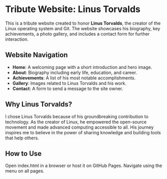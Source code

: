 # Tribute Website: Linus Torvalds

This is a tribute website created to honor **Linus Torvalds**, the creator of the Linux operating system and Git. The website showcases his biography, key achievements, a photo gallery, and includes a contact form for further interaction.

##  Website Navigation

- **Home**: A welcoming page with a short introduction and hero image.
- **About**: Biography including early life, education, and career.
- **Achievements**: A list of his most notable accomplishments.
- **Gallery**: Images related to Linus Torvalds and his work.
- **Contact**: A form to send a message to the site owner.

##  Why Linus Torvalds?

I chose Linus Torvalds because of his groundbreaking contribution to technology. As the creator of Linux, he empowered the open-source movement and made advanced computing accessible to all. His journey inspires me to believe in the power of sharing knowledge and building tools that help others.
## How to Use
Open index.html in a browser or host it on GitHub Pages. Navigate using the menu on all pages.
